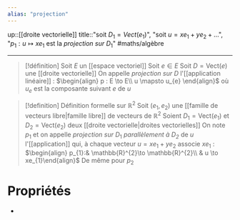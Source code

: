 ```yaml
---
alias: "projection"
---
```

up::[[droite vectorielle]]
title::"soit $D_{1}=Vect(e_{1})$", "soit $u=xe_{1}+ye_{2}+\dots$", "$p_{1}: u \mapsto xe_{1}$ est la _projection sur_ $D_{1}$"
#maths/algèbre 

----

> [!définition]
> Soit $E$ un [[espace vectoriel]]
> Soit $e \in E$
> Soit $D = \text{Vect}(e)$ une [[droite vectorielle]]
> On appelle _projection sur_ $D$ l'[[application linéaire]] :
> $\begin{align} p : E \to E\\ u \mapsto u_{e} \end{align}$
> où $u_{e}$ est la composante suivant $e$ de $u$

> [!definition] Définition formelle sur $\mathbb{R}^{2}$
> Soit $(e_{1}, e_{2})$ une [[famille de vecteurs libre|famille libre]] de vecteurs de $\mathbb{R}^{2}$
> Soient $D_{1}=\text{Vect}(e_{1})$ et $D_{2}=\text{Vect}(e_{2})$ deux [[droite vectorielle|droites vectorielles]]
> On note $p_{1}$ et on appelle _projection sur_ $D_{1}$ _parallèlement à $D_{2}$_ de $u$ l'[[application]] qui, à chaque vecteur $u=xe_{1}+ye_{2}$ associe $xe_{1}$ :
> $\begin{align} p_{1}:& \mathbb{R}^{2}\to \mathbb{R}^{2}\\ & u \to xe_{1}\end{align}$
De même pour $p_{2}$



# Propriétés

 - 
